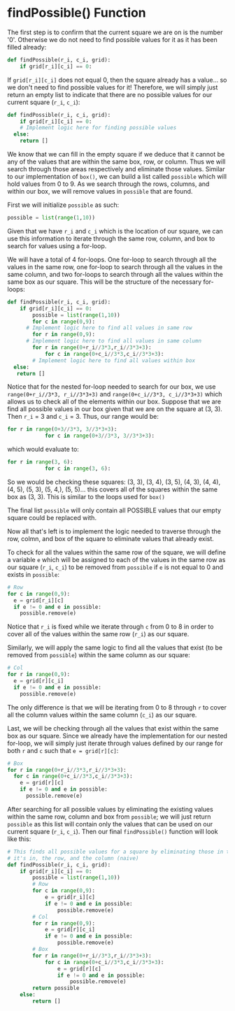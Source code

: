 # findPossible\(\) Function

The first step is to confirm that the current square we are on is the number '0'. Otherwise we do not need to find possible values for it as it has been filled already:

```python
def findPossible(r_i, c_i, grid):
    if grid[r_i][c_i] == 0:
```

If `grid[r_i][c_i]` does not equal 0, then the square already has a value... so we don't need to find possible values for it! Therefore, we will simply just return an empty list to indicate that there are no possible values for our current square \(`r_i`, `c_i`\):

```python
def findPossible(r_i, c_i, grid):
    if grid[r_i][c_i] == 0:
    # Implement logic here for finding possible values
  else:
    return []
```

We know that we can fill in the empty square if we deduce that it cannot be any of the values that are within the same box, row, or column. Thus we will search through those areas respectively and eliminate those values. Similar to our implementation of `box()`, we can build a list called `possible` which will hold values from 0 to 9. As we search through the rows, columns, and within our box, we will remove values in `possible` that are found.

First we will initialize `possible` as such:

```python
possible = list(range(1,10))
```

Given that we have `r_i` and `c_i` which is the location of our square, we can use this information to iterate through the same row, column, and box to search for values using a for-loop.

We will have a total of 4 for-loops. One for-loop to search through all the values in the same row, one for-loop to search through all the values in the same column, and two for-loops to search through all the values within the same box as our square. This will be the structure of the necessary for-loops:

```python
def findPossible(r_i, c_i, grid):
    if grid[r_i][c_i] == 0:
        possible = list(range(1,10))
        for c in range(0,9):
      # Implement logic here to find all values in same row
        for r in range(0,9):
      # Implement logic here to find all values in same column
        for r in range(0+r_i//3*3,r_i//3*3+3):
            for c in range(0+c_i//3*3,c_i//3*3+3):
        # Implement logic here to find all values within box
  else:
   return []
```

Notice that for the nested for-loop needed to search for our box, we use `range(0+r_i//3*3, r_i//3*3+3)` and `range(0+c_i//3*3, c_i//3*3+3)` which allows us to check all of the elements within our box. Suppose that we are find all possible values in our box given that we are on the square at \(3, 3\). Then `r_i` = 3 and `c_i` = 3. Thus, our range would be:

```python
for r in range(0+3//3*3, 3//3*3+3): 
            for c in range(0+3//3*3, 3//3*3+3):
```

which would evaluate to:

```python
for r in range(3, 6): 
            for c in range(3, 6):
```

So we would be checking these squares: \(3, 3\), \(3, 4\), \(3, 5\), \(4, 3\), \(4, 4\), \(4, 5\), \(5, 3\), \(5, 4,\), \(5, 5\)... this covers all of the squares within the same box as \(3, 3\). This is similar to the loops used for `box()`

The final list `possible` will only contain all POSSIBLE values that our empty square could be replaced with.

Now all that's left is to implement the logic needed to traverse through the row, colmn, and box of the square to eliminate values that already exist.

To check for all the values within the same row of the square, we will define a variable `e` which will be assigned to each of the values in the same row as our square \(`r_i`, `c_i`\) to be removed from `possible` if `e` is not equal to 0 and exists in `possible`:

```python
# Row        
for c in range(0,9):
  e = grid[r_i][c]
  if e != 0 and e in possible:
    possible.remove(e)
```

Notice that `r_i` is fixed while we iterate through `c` from 0 to 8 in order to cover all of the values within the same row \(`r_i`\) as our square.

Similarly, we will apply the same logic to find all the values that exist \(to be removed from `possible`\) within the same column as our square:

```python
# Col
for r in range(0,9):
  e = grid[r][c_i]
  if e != 0 and e in possible:
    possible.remove(e)
```

The only difference is that we will be iterating from 0 to 8 through `r` to cover all the column values within the same column \(`c_i`\) as our square.

Last, we will be checking through all the values that exist within the same box as our square. Since we already have the implementation for our nested for-loop, we will simply just iterate through values defined by our range for both `r` and `c` such that `e = grid[r][c]`:

```python
# Box
for r in range(0+r_i//3*3,r_i//3*3+3):
  for c in range(0+c_i//3*3,c_i//3*3+3):
    e = grid[r][c]
    if e != 0 and e in possible:
      possible.remove(e)
```

After searching for all possible values by eliminating the existing values within the same row, column and box from `possible`; we will just return `possible` as this list will contain only the values that can be used on our current square \(`r_i`, `c_i`\). Then our final `findPossible()` function will look like this:

```python
# This finds all possible values for a square by eliminating those in the box that
# it's in, the row, and the column (naive)
def findPossible(r_i, c_i, grid):
    if grid[r_i][c_i] == 0:
        possible = list(range(1,10))
        # Row
        for c in range(0,9):
            e = grid[r_i][c]
            if e != 0 and e in possible:
                possible.remove(e)
        # Col
        for r in range(0,9):
            e = grid[r][c_i]
            if e != 0 and e in possible:
                possible.remove(e)
        # Box
        for r in range(0+r_i//3*3,r_i//3*3+3):
            for c in range(0+c_i//3*3,c_i//3*3+3):
                e = grid[r][c]
                if e != 0 and e in possible:
                    possible.remove(e)
        return possible
    else:
        return []
```

